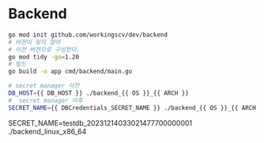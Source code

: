 # Backend

```sh
go mod init github.com/workingscv/dev/backend
# 버젼이 맞지 않아 
# 이전 버젼으로 구성한다.
go mod tidy -go=1.20
# 빌드
go build -o app cmd/backend/main.go

# secret manager 이전
DB_HOST={{ DB_HOST }} ./backend_{{ OS }}_{{ ARCH }}
#  secret manager 이후
SECRET_NAME={{ DBCredentials_SECRET_NAME }} ./backend_{{ OS }}_{{ ARCH }}
```

SECRET_NAME=testdb_20231214033021477700000001 ./backend_linux_x86_64